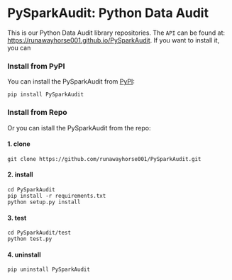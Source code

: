 # PySparkAudit: Python Data Audit 

This is our Python Data Audit library repositories.
The ``API`` can be found at: https://runawayhorse001.github.io/PySparkAudit. 
If you want to install it, you can

### Install from PyPI

You can install the PySparkAudit from [PyPI](https://pypi.org/project/PySparkAudit):

    pip install PySparkAudit

### Install from Repo 

Or you can istall the PySparkAudit from the repo:

#### 1. clone

	git clone https://github.com/runawayhorse001/PySparkAudit.git

#### 2. install 

	cd PySparkAudit
	pip install -r requirements.txt 
	python setup.py install

#### 3. test 

	cd PySparkAudit/test
	python test.py

#### 4. uninstall 

	pip uninstall PySparkAudit
